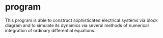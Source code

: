 # program
This program is able to construct sophisticated electrical systems via block diagram and to simulate its dynamics via several methods of numerical integration of ordinary differential equations.
